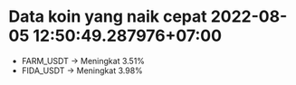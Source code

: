 # Data koin yang naik cepat 2022-08-05 12:50:49.287976+07:00

* FARM_USDT -> Meningkat 3.51%
* FIDA_USDT -> Meningkat 3.98%
